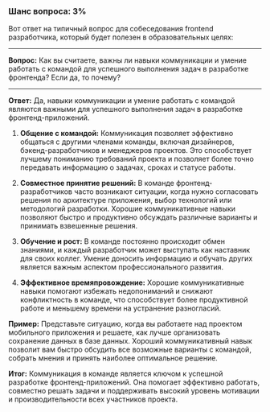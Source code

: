### Шанс вопроса: 3%

Вот ответ на типичный вопрос для собеседования frontend разработчика, который будет полезен в образовательных целях:

---

**Вопрос:** Как вы считаете, важны ли навыки коммуникации и умение работать с командой для успешного выполнения задач в разработке фронтенда? Если да, то почему?

---

**Ответ:** Да, навыки коммуникации и умение работать с командой являются важными для успешного выполнения задач в разработке фронтенд-приложений. 

1. **Общение с командой:** Коммуникация позволяет эффективно общаться с другими членами команды, включая дизайнеров, бэкенд-разработчиков и менеджеров проектов. Это способствует лучшему пониманию требований проекта и позволяет более точно передавать информацию о задачах, сроках и статусе работы.

2. **Совместное принятие решений:** В команде фронтенд-разработчиков часто возникают ситуации, когда нужно согласовать решения по архитектуре приложения, выбор технологий или методологий разработки. Хорошие коммуникативные навыки позволяют быстро и продуктивно обсуждать различные варианты и принимать взвешенные решения.

3. **Обучение и рост:** В команде постоянно происходит обмен знаниями, и каждый разработчик может выступать как наставник для своих коллег. Умение доносить информацию и обучать других является важным аспектом профессионального развития.

4. **Эффективное времяпровождение:** Хорошие коммуникативные навыки помогают избежать недопониманий и снижают конфликтность в команде, что способствует более продуктивной работе и меньшему времени на устранение разногласий.

**Пример:** Представьте ситуацию, когда вы работаете над проектом мобильного приложения и решаете, как лучше организовать сохранение данных в базе данных. Хороший коммуникативный навык позволит вам быстро обсудить все возможные варианты с командой, собрать мнения и принять наиболее оптимальное решение.

**Итог:** Коммуникация в команде является ключом к успешной разработке фронтенд-приложений. Она помогает эффективно работать, совместно решать задачи и поддерживать высокий уровень мотивации и производительности всех участников проекта.